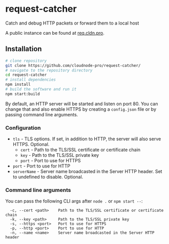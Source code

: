 # request-catcher
Catch and debug HTTP packets or forward them to a local host

A public instance can be found at [req.cldn.pro](https://req.cldn.pro).

## Installation

```bash
# clone repository
git clone https://github.com/cloudnode-pro/request-catcher/
# navigate to the repository directory
cd request-catcher
# install dependencies
npm install
# build the software and run it
npm start:build
```

By default, an HTTP server will be started and listen on port 80. You can change that and also enable HTTPS by creating a `config.json` file or by passing command line arguments.

### Configuration
- `tls` - TLS options. If set, in addition to HTTP, the server will also serve HTTPS. Optional.
  - `cert` - Path to the TLS/SSL certificate or certificate chain
  - `key` - Path to the TLS/SSL private key
  - `port` - Port to use for HTTPS
- `port` - Port to use for HTTP
- `serverName` - Server name broadcasted in the Server HTTP header. Set to undefined to disable. Optional.

### Command line arguments
You can pass the following CLI args after `node .` or `npm start --`:
```
  -c, --cert <path>    Path to the TLS/SSL certificate or certificate chain
  -k, --key <path>     Path to the TLS/SSL private key
  -s, --https <port>   Port to use for HTTPS
  -p, --http <port>    Port to use for HTTP
  -n, --name <name>    Server name broadcasted in the Server HTTP header
```
